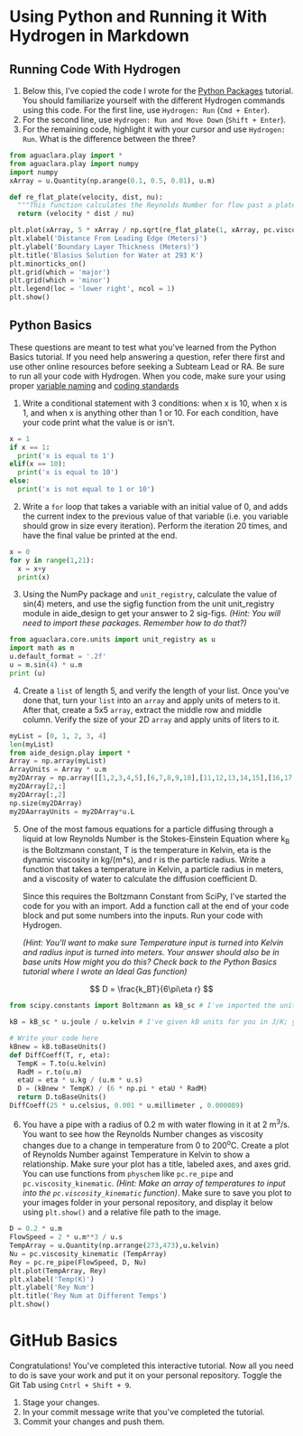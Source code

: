 # Using Python and Running it With Hydrogen in Markdown


## Running Code With Hydrogen
1. Below this, I've copied the code I wrote for the [Python Packages](https://aguaclara.github.io/aguaclara_tutorial/python-and-hydrogen/python-packages.html) tutorial. You should familiarize yourself with the different Hydrogen commands using this code. For the first line, use `Hydrogen: Run` (`Cmd + Enter`).
2. For the second line, use `Hydrogen: Run and Move Down` (`Shift + Enter`).
3. For the remaining code, highlight it with your cursor and use `Hydrogen: Run`. What is the difference between the three?

```python
from aguaclara.play import *
from aguaclara.play import numpy
import numpy
xArray = u.Quantity(np.arange(0.1, 0.5, 0.01), u.m)

def re_flat_plate(velocity, dist, nu):
  """This function calculates the Reynolds Number for flow past a plate using fluid velocity, plate length, and kinematic viscosity."""
  return (velocity * dist / nu)

plt.plot(xArray, 5 * xArray / np.sqrt(re_flat_plate(1, xArray, pc.viscosity_kinematic(293 * u.kelvin))), '-', label = 'Blasius Solution')
plt.xlabel('Distance From Leading Edge (Meters)')
plt.ylabel('Boundary Layer Thickness (Meters)')
plt.title('Blasius Solution for Water at 293 K')
plt.minorticks_on()
plt.grid(which = 'major')
plt.grid(which = 'minor')
plt.legend(loc = 'lower right', ncol = 1)
plt.show()
```

## Python Basics
These questions are meant to test what you've learned from the Python Basics tutorial. If you need help answering a question, refer there first and use other online resources before seeking a Subteam Lead or RA. Be sure to run all your code with Hydrogen. When you code, make sure your using proper [variable naming](https://github.com/AguaClara/aide_design/wiki/Variable-Naming) and [coding standards](https://github.com/AguaClara/aide_design/wiki/Standards)

1. Write a conditional statement with 3 conditions: when x is 10, when x is 1, and when x is anything other than 1 or 10. For each condition, have your code print what the value is or isn't.

<!--- Fill you answer here. --->
```python
x = 1
if x == 1:
  print('x is equal to 1')
elif(x == 10):
  print('x is equal to 10')
else:
  print('x is not equal to 1 or 10')
```


2. Write a `for` loop that takes a variable with an initial value of 0, and adds the current index to the previous value of that variable (i.e. you variable should grow in size every iteration). Perform the iteration 20 times, and have the final value be printed at the end.

<!--- Fill you answer here. --->
``` python
x = 0
for y in range(1,21):
  x = x+y
  print(x)
```


3. Using the NumPy package and `unit_registry`, calculate the value of sin(4) meters, and use the sigfig function from the unit unit_registry module in aide_design to get your answer to 2 sig-figs. *(Hint: You will need to import these packages. Remember how to do that?)*

<!--- Fill you answer here. --->
``` Python
from aguaclara.core.units import unit_registry as u
import math as m
u.default_format = '.2f'
u = m.sin(4) * u.m
print (u)
```


4. Create a `list` of length 5, and verify the length of your list. Once you've done that, turn your `list` into an `array` and apply units of meters to it. After that, create a 5x5 `array`, extract the middle row and middle column. Verify the size of your 2D `array` and apply units of liters to it.

<!--- Fill you answer here. --->
``` python
myList = [0, 1, 2, 3, 4]
len(myList)
from aide_design.play import *
Array = np.array(myList)
ArrayUnits = Array * u.m
my2DArray = np.array([[1,2,3,4,5],[6,7,8,9,10],[11,12,13,14,15],[16,17,18,19,20],[21,22,23,24,25]])
my2DArray[2,:]
my2DArray[:,2]
np.size(my2DArray)
my2DAarrayUnits = my2DArray*u.L
```


5.  One of the most famous equations for a particle diffusing through a liquid at low Reynolds Number is the Stokes-Einstein Equation where k<sub>B</sub> is the Boltzmann constant, T is the temperature in Kelvin, eta is the dynamic viscosity in kg/(m*s), and r is the particle radius. Write a function that takes a temperature in Kelvin, a particle radius in meters, and a viscosity of water to calculate the diffusion coefficient D.

    Since this requires the Boltzmann Constant from SciPy, I've started the code for you with an import. Add a function call at the end of your code block and put some numbers into the inputs. Run your code with Hydrogen.

    *(Hint: You'll want to make sure Temperature input is turned into Kelvin and radius input is turned into meters. Your answer should also be in base units How might you do this? Check back to the Python Basics tutorial where I wrote an Ideal Gas function)*

$$ D = \frac{k_BT}{6\pi\eta r} $$

```python
from scipy.constants import Boltzmann as kB_sc # I've imported the unitless value for kB from SciPy

kB = kB_sc * u.joule / u.kelvin # I've given kB units for you in J/K; you can use the kB variable to give you Boltzmann's constant with units

# Write your code here
kBnew = kB.toBaseUnits()
def DiffCoeff(T, r, eta):
  TempK = T.to(u.kelvin)
  RadM = r.to(u.m)
  etaU = eta * u.kg / (u.m * u.s)
  D = (kBnew * TempK) / (6 * np.pi * etaU * RadM)
  return D.toBaseUnits()
DiffCoeff(25 * u.celsius, 0.001 * u.millimeter , 0.000089)
```

6. You have a pipe with a radius of 0.2 m with water flowing in it at 2 m<sup>3</sup>/s. You want to see how the Reynolds Number changes as viscosity changes due to a change in temperature from 0 to 200<sup>o</sup>C. Create a plot of Reynolds Number against Temperature in Kelvin to show a relationship. Make sure your plot has a title, labeled axes, and axes grid. You can use functions from `physchem` like `pc.re_pipe` and `pc.viscosity_kinematic`. *(Hint: Make an array of temperatures to input into the `pc.viscosity_kinematic` function)*. Make sure to save you plot to your images folder in your personal repository, and display it below using `plt.show()` and a relative file path to the image.

<!--- Fill you answer here. --->
```python
D = 0.2 * u.m
FlowSpeed = 2 * u.m**3 / u.s
TempArray = u.Quantity(np.arrange(273,473),u.kelvin)
Nu = pc.viscosity_kinematic (TempArray)
Rey = pc.re_pipe(FlowSpeed, D, Nu)
plt.plot(TempArray, Rey)
plt.xlabel('Temp(K)')
plt.ylabel('Rey Num')
plt.title('Rey Num at Different Temps')
plt.show()
```
# GitHub Basics
Congratulations! You've completed this interactive tutorial. Now all you need to do is save your work and put it on your personal repository. Toggle the Git Tab using `Cntrl + Shift + 9`.

1. Stage your changes.
2. In your commit message write that you've completed the tutorial.
3. Commit your changes and push them.
